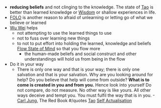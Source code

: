 - **reducing beliefs** and not clinging to the knowledge. The state of [Tao]() is better than learned knowledge or [Wisdom]() or shallow experiences in life.
- [FOLO]() is another reason to afraid of unlearning or letting go of what we believe or learned
- [Wu Wei]() helps
    - not attempting to use the learned things to use 
    - not to fuss over learning new things
    - to not to put effort into holding the learned, knowledge and beliefs [Flow State of Mind]() so that you flow more
        - the human-made beliefs and social construct and other understandings will hold us from being in the flow
- Do it in your way
    - There is only one way and that is your way; there is only one salvation and that is your salvation.
Why are you looking around for help?
Do you believe that help will come from outside?
**What is to come is created in you and from you.**
Hence look into yourself Do not compare, do not measure.
No other way is like yours.
All other ways deceive and tempt you.
You must fulfil the way that is in you. -[Carl Jung](), The Red Book #/quotes [Tao]() [Self Actualisation]()
